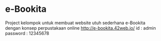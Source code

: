 # e-Bookita
Project kelompok untuk membuat website utuh sederhana e-Bookita dengan konsep perpustakaan online 
http://e-bookita.42web.io/
id : admin
password : 12345678
